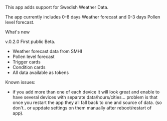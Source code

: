 This app adds support for Swedish Weather Data.

The app currently includes 0-8 days Weather forecast and 0-3 days Pollen level forecast.

What's new

v.0.2.0
First public Beta.
- Weather forecast data from SMHI
- Pollen level forecast
- Trigger cards
- Condition cards
- All data available as tokens

Known issues:
- if you add more than one of each device it will look great and enable to have several devices with separate data/hours/cities... problem is that once you restart the app they all fall back to one and source of data. (so don't.. or uppdate settings on them manually after reboot/restart of app).



